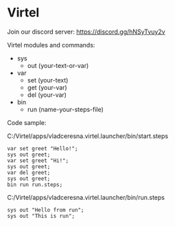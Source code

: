 # Virtel

Join our discord server: https://discord.gg/hNSyTvuy2v

Virtel modules and commands:
- sys
  - out (your-text-or-var)
- var
  - set (your-text)
  - get (your-var)
  - del (your-var)
- bin
  - run (name-your-steps-file)


Code sample:

C:/Virtel/apps/vladceresna.virtel.launcher/bin/start.steps
```
var set greet "Hello!";
sys out greet;
var set greet "Hi!";
sys out greet;
var del greet;
sys out greet;
bin run run.steps;
```

C:/Virtel/apps/vladceresna.virtel.launcher/bin/run.steps
```
sys out "Hello from run";
sys out "This is run";
```
